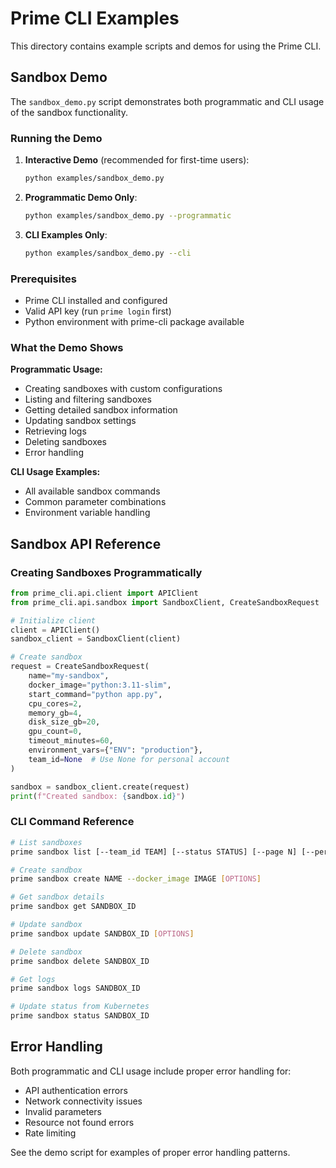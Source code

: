 # Prime CLI Examples

This directory contains example scripts and demos for using the Prime CLI.

## Sandbox Demo

The `sandbox_demo.py` script demonstrates both programmatic and CLI usage of the sandbox functionality.

### Running the Demo

1. **Interactive Demo** (recommended for first-time users):
   ```bash
   python examples/sandbox_demo.py
   ```

2. **Programmatic Demo Only**:
   ```bash
   python examples/sandbox_demo.py --programmatic
   ```

3. **CLI Examples Only**:
   ```bash
   python examples/sandbox_demo.py --cli
   ```

### Prerequisites

- Prime CLI installed and configured
- Valid API key (run `prime login` first)
- Python environment with prime-cli package available

### What the Demo Shows

**Programmatic Usage:**
- Creating sandboxes with custom configurations
- Listing and filtering sandboxes
- Getting detailed sandbox information
- Updating sandbox settings
- Retrieving logs
- Deleting sandboxes
- Error handling

**CLI Usage Examples:**
- All available sandbox commands
- Common parameter combinations
- Environment variable handling

## Sandbox API Reference

### Creating Sandboxes Programmatically

```python
from prime_cli.api.client import APIClient
from prime_cli.api.sandbox import SandboxClient, CreateSandboxRequest

# Initialize client
client = APIClient()
sandbox_client = SandboxClient(client)

# Create sandbox
request = CreateSandboxRequest(
    name="my-sandbox",
    docker_image="python:3.11-slim",
    start_command="python app.py",
    cpu_cores=2,
    memory_gb=4,
    disk_size_gb=20,
    gpu_count=0,
    timeout_minutes=60,
    environment_vars={"ENV": "production"},
    team_id=None  # Use None for personal account
)

sandbox = sandbox_client.create(request)
print(f"Created sandbox: {sandbox.id}")
```

### CLI Command Reference

```bash
# List sandboxes
prime sandbox list [--team_id TEAM] [--status STATUS] [--page N] [--per_page N]

# Create sandbox
prime sandbox create NAME --docker_image IMAGE [OPTIONS]

# Get sandbox details
prime sandbox get SANDBOX_ID

# Update sandbox
prime sandbox update SANDBOX_ID [OPTIONS]

# Delete sandbox
prime sandbox delete SANDBOX_ID

# Get logs
prime sandbox logs SANDBOX_ID

# Update status from Kubernetes
prime sandbox status SANDBOX_ID
```

## Error Handling

Both programmatic and CLI usage include proper error handling for:
- API authentication errors
- Network connectivity issues
- Invalid parameters
- Resource not found errors
- Rate limiting

See the demo script for examples of proper error handling patterns.